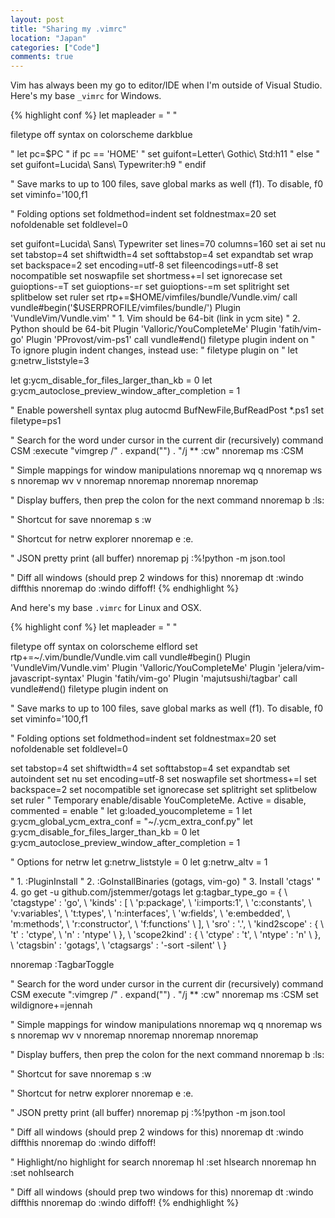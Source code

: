 ```yaml
---
layout: post
title: "Sharing my .vimrc"
location: "Japan"
categories: ["Code"]
comments: true
---
```


Vim has always been my go to editor/IDE when I'm outside of Visual Studio. Here's my base `_vimrc` for Windows.

{% highlight conf %}
let mapleader = " "

filetype off
syntax on
colorscheme darkblue

" let pc=$PC
" if pc == 'HOME'
"     set guifont=Letter\ Gothic\ Std:h11
" else
"     set guifont=Lucida\ Sans\ Typewriter:h9
" endif

" Save marks to up to 100 files, save global marks as well (f1). To disable, f0
set viminfo='100,f1

" Folding options
set foldmethod=indent
set foldnestmax=20
set nofoldenable
set foldlevel=0

set guifont=Lucida\ Sans\ Typewriter
set lines=70 columns=160
set ai
set nu
set tabstop=4
set shiftwidth=4
set softtabstop=4
set expandtab
set wrap
set backspace=2
set encoding=utf-8
set fileencodings=utf-8
set nocompatible
set noswapfile
set shortmess+=I
set ignorecase
set guioptions-=T
set guioptions-=r
set guioptions-=m
set splitright
set splitbelow
set ruler
set rtp+=$HOME/vimfiles/bundle/Vundle.vim/
call vundle#begin('$USERPROFILE/vimfiles/bundle/')
Plugin 'VundleVim/Vundle.vim'
" 1. Vim should be 64-bit (link in ycm site)
" 2. Python should be 64-bit
Plugin 'Valloric/YouCompleteMe'
Plugin 'fatih/vim-go'
Plugin 'PProvost/vim-ps1'
call vundle#end()
filetype plugin indent on
" To ignore plugin indent changes, instead use:
" filetype plugin on
" let g:netrw_liststyle=3

let g:ycm_disable_for_files_larger_than_kb = 0
let g:ycm_autoclose_preview_window_after_completion = 1

" Enable powershell syntax plug
autocmd BufNewFile,BufReadPost *.ps1 set filetype=ps1

" Search for the word under cursor in the current dir (recursively)
command CSM :execute "vimgrep /" . expand("<cword>") . "/j ** <Bar> :cw"
nnoremap <leader>ms :CSM<CR>

" Simple mappings for window manipulations
nnoremap <leader>wq <C-W>q
nnoremap <leader>ws <C-W>s
nnoremap <leader>wv <C-W>v
nnoremap <leader><left><left> <C-W><left>
nnoremap <leader><right><right> <C-W><right>
nnoremap <leader><up><up> <C-W><up>
nnoremap <leader><down><down> <C-W><down>

" Display buffers, then prep the colon for the next command
nnoremap <leader>b :ls<CR>:

" Shortcut for save
nnoremap <leader>s :w<CR>

" Shortcut for netrw explorer
nnoremap <leader>e :e.<CR>

" JSON pretty print (all buffer)
nnoremap <leader>pj :%!python -m json.tool<CR>

" Diff all windows (should prep 2 windows for this)
nnoremap <leader>dt :windo diffthis<CR>
nnoremap <leader>do :windo diffoff!<CR>
{% endhighlight %}

And here's my base `.vimrc` for Linux and OSX.

{% highlight conf %}
let mapleader = " "

filetype off
syntax on
colorscheme elflord
set rtp+=~/.vim/bundle/Vundle.vim
call vundle#begin()
Plugin 'VundleVim/Vundle.vim'
Plugin 'Valloric/YouCompleteMe'
Plugin 'jelera/vim-javascript-syntax'
Plugin 'fatih/vim-go'
Plugin 'majutsushi/tagbar'
call vundle#end()
filetype plugin indent on

" Save marks to up to 100 files, save global marks as well (f1). To disable, f0
set viminfo='100,f1

" Folding options
set foldmethod=indent
set foldnestmax=20
set nofoldenable
set foldlevel=0

set tabstop=4
set shiftwidth=4
set softtabstop=4
set expandtab
set autoindent
set nu
set encoding=utf-8
set noswapfile
set shortmess+=I
set backspace=2
set nocompatible
set ignorecase
set splitright
set splitbelow
set ruler
" Temporary enable/disable YouCompleteMe. Active = disable, commented = enable
" let g:loaded_youcompleteme = 1
let g:ycm_global_ycm_extra_conf = "~/.ycm_extra_conf.py"
let g:ycm_disable_for_files_larger_than_kb = 0
let g:ycm_autoclose_preview_window_after_completion = 1

" Options for netrw
let g:netrw_liststyle = 0
let g:netrw_altv = 1

" 1. :PluginInstall
" 2. :GoInstallBinaries (gotags, vim-go)
" 3. Install 'ctags'
" 4. go get -u github.com/jstemmer/gotags
let g:tagbar_type_go = {
    \ 'ctagstype' : 'go',
    \ 'kinds'     : [
        \ 'p:package',
        \ 'i:imports:1',
        \ 'c:constants',
        \ 'v:variables',
        \ 't:types',
        \ 'n:interfaces',
        \ 'w:fields',
        \ 'e:embedded',
        \ 'm:methods',
        \ 'r:constructor',
        \ 'f:functions'
    \ ],
    \ 'sro' : '.',
    \ 'kind2scope' : {
        \ 't' : 'ctype',
        \ 'n' : 'ntype'
    \ },
    \ 'scope2kind' : {
        \ 'ctype' : 't',
        \ 'ntype' : 'n'
    \ },
    \ 'ctagsbin'  : 'gotags',
    \ 'ctagsargs' : '-sort -silent'
\ }

nnoremap <F8> :TagbarToggle<CR>

" Search for the word under cursor in the current dir (recursively)
command CSM execute ":vimgrep /" . expand("<cword>") . "/j ** <Bar> :cw"
nnoremap <leader>ms :CSM<CR>
set wildignore+=jennah

" Simple mappings for window manipulations
nnoremap <leader>wq <C-W>q
nnoremap <leader>ws <C-W>s
nnoremap <leader>wv <C-W>v
nnoremap <leader><left><left> <C-W><left>
nnoremap <leader><right><right> <C-W><right>
nnoremap <leader><up><up> <C-W><up>
nnoremap <leader><down><down> <C-W><down>

" Display buffers, then prep the colon for the next command
nnoremap <leader>b :ls<CR>:

" Shortcut for save
nnoremap <leader>s :w<CR>

" Shortcut for netrw explorer
nnoremap <leader>e :e.<CR>

" JSON pretty print (all buffer)
nnoremap <leader>pj :%!python -m json.tool<CR>

" Diff all windows (should prep 2 windows for this)
nnoremap <leader>dt :windo diffthis<CR>
nnoremap <leader>do :windo diffoff!<CR>

" Highlight/no highlight for search
nnoremap <leader>hl :set hlsearch<CR>
nnoremap <leader>hn :set nohlsearch<CR>

" Diff all windows (should prep two windows for this)
nnoremap <leader>dt :windo diffthis<CR>
nnoremap <leader>do :windo diffoff!<CR>
{% endhighlight %}
